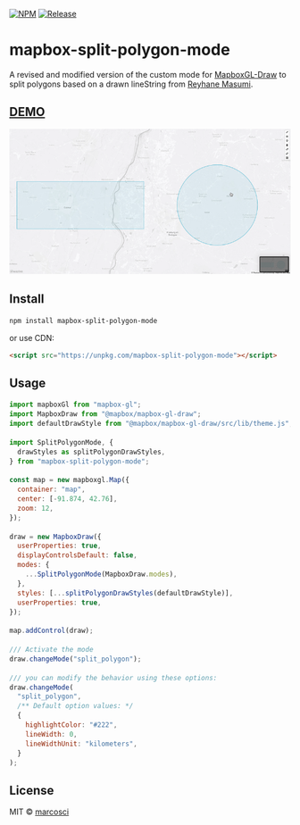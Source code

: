 [![NPM](https://img.shields.io/npm/v/mapbox-split-polygon-mode.svg)](https://www.npmjs.com/package/mapbox-split-polygon-mode)
[![Release](https://github.com/marcosci/mapbox-split-polygon-mode/actions/workflows/release.yml/badge.svg)](https://github.com/marcosci/mapbox-split-polygon-mode/actions/workflows/release.yml)

# mapbox-split-polygon-mode

A revised and modified version of the custom mode for [MapboxGL-Draw](https://github.com/mapbox/mapbox-gl-draw) to split polygons based on a drawn lineString from [Reyhane Masumi](https://github.com/ReyhaneMasumi/mapbox-gl-draw-split-polygon-mode/blob/main/.github/workflows/develop.yml).

## [DEMO](https://marcosci.github.io/mapbox-split-polygon-mode/)

![A GIF showing how to split a polygon](demo/example.gif)

## Install

```bash
npm install mapbox-split-polygon-mode
```

or use CDN:

```html
<script src="https://unpkg.com/mapbox-split-polygon-mode"></script>
```

## Usage

```js
import mapboxGl from "mapbox-gl";
import MapboxDraw from "@mapbox/mapbox-gl-draw";
import defaultDrawStyle from "@mapbox/mapbox-gl-draw/src/lib/theme.js";

import SplitPolygonMode, {
  drawStyles as splitPolygonDrawStyles,
} from "mapbox-split-polygon-mode";

const map = new mapboxgl.Map({
  container: "map",
  center: [-91.874, 42.76],
  zoom: 12,
});

draw = new MapboxDraw({
  userProperties: true,
  displayControlsDefault: false,
  modes: {
    ...SplitPolygonMode(MapboxDraw.modes),
  },
  styles: [...splitPolygonDrawStyles(defaultDrawStyle)],
  userProperties: true,
});

map.addControl(draw);

/// Activate the mode
draw.changeMode("split_polygon");

/// you can modify the behavior using these options:
draw.changeMode(
  "split_polygon",
  /** Default option values: */
  {
    highlightColor: "#222",
    lineWidth: 0,
    lineWidthUnit: "kilometers",
  }
);
```

## License

MIT © [marcosci](LICENSE)
